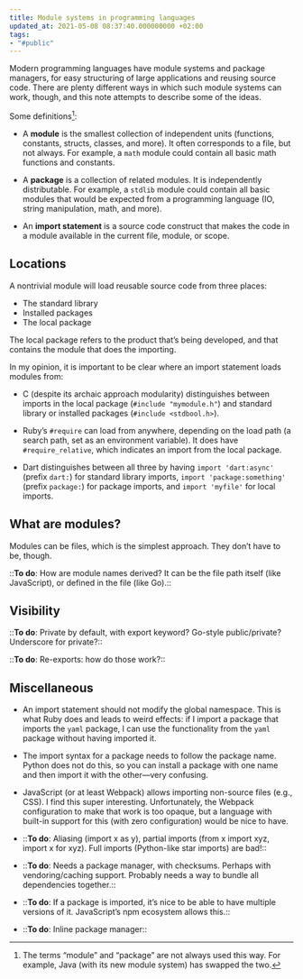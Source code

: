 ```yaml
---
title: Module systems in programming languages
updated_at: 2021-05-08 08:37:40.000000000 +02:00
tags:
- "#public"
---
```



Modern programming languages have module systems and package managers, for easy structuring of large applications and reusing source code. There are plenty different ways in which such module systems can work, though, and this note attempts to describe some of the ideas.

Some definitions[^definitions]:

* A **module** is the smallest collection of independent units (functions, constants, structs, classes, and more). It often corresponds to a file, but not always. For example, a `math` module could contain all basic math functions and constants.

* A **package** is a collection of related modules. It is independently distributable. For example, a `stdlib` module could contain all basic modules that would be expected from a programming language (IO, string manipulation, math, and more).

* An **import statement** is a source code construct that makes the code in a module available in the current file, module, or scope.

[^definitions]: The terms “module” and “package” are not always used this way. For example, Java (with its new module system) has swapped the two.

## Locations
A nontrivial module will load reusable source code from three places:

* The standard library
* Installed packages
* The local package

The local package refers to the product that’s being developed, and that contains the module that does the importing.

In my opinion, it is important to be clear where an import statement loads modules from:

* C (despite its archaic approach modularity) distinguishes between imports in the local package (`#include "mymodule.h"`) and standard library or installed packages (`#include <stdbool.h>`).

* Ruby’s `#require` can load from anywhere, depending on the load path (a search path, set as an environment variable). It does have `#require_relative`, which indicates an import from the local package.

* Dart distinguishes between all three by having `import 'dart:async'` (prefix `dart:`) for standard library imports, `import 'package:something'` (prefix `package:`) for package imports, and `import 'myfile'` for local imports.

## What are modules?
Modules can be files, which is the simplest approach. They don’t have to be, though.

::**To do**: How are module names derived? It can be the file path itself (like JavaScript), or defined in the file (like Go).::

## Visibility
::**To do**: Private by default, with export keyword? Go-style public/private? Underscore for private?::

::**To do**: Re-exports: how do those work?::

## Miscellaneous
* An import statement should not modify the global namespace. This is what Ruby does and leads to weird effects: if I import a package that imports the `yaml` package, I can use the functionality from the `yaml` package without having imported it.

* The import syntax for a package needs to follow the package name. Python does not do this, so you can install a package with one name and then import it with the other—very confusing.

* JavaScript (or at least Webpack) allows importing non-source files (e.g., CSS). I find this super interesting. Unfortunately, the Webpack configuration to make that work is too opaque, but a language with built-in support for this (with zero configuration) would be nice to have.

* ::**To do**: Aliasing (import x as y), partial imports (from x import xyz, import x for xyz). Full imports (Python-like star imports) are bad!::

* ::**To do**: Needs a package manager, with checksums. Perhaps with vendoring/caching support. Probably needs a way to bundle all dependencies together.::

* ::**To do**: If a package is imported, it’s nice to be able to have multiple versions of it. JavaScript’s npm ecosystem allows this.::

* ::**To do**: Inline package manager::